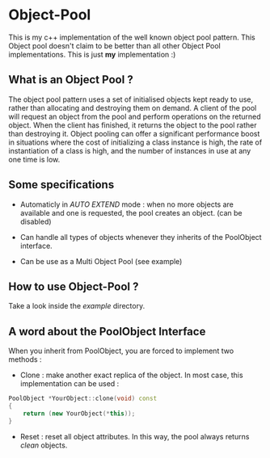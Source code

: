 Object-Pool
===========

This is my c++ implementation of the well known object pool pattern.
This Object pool doesn't claim to be better than all other Object Pool implementations. This is just **my** implementation :)

What is an Object Pool ?
------------------------

The object pool pattern uses a set of initialised objects kept ready to use, rather than allocating and destroying them on demand. A client of the pool will request an object from the pool and perform operations on the returned object. When the client has finished, it returns the object to the pool rather than destroying it. Object pooling can offer a significant performance boost in situations where the cost of initializing a class instance is high, the rate of instantiation of a class is high, and the number of instances in use at any one time is low.

Some specifications
-------------------

- Automaticly in *AUTO EXTEND* mode : when no more objects are available and one is requested, the pool creates an object. (can be disabled)

- Can handle all types of objects whenever they inherits of the PoolObject interface.

- Can be use as a Multi Object Pool (see example)

How to use Object-Pool ?
------------------------

Take a look inside the *example* directory.

A word about the PoolObject Interface
-------------------------------------

When you inherit from PoolObject, you are forced to implement two methods :

- Clone : make another exact replica of the object. In most case, this implementation can be used :

```c++
PoolObject *YourObject::clone(void) const
{
	return (new YourObject(*this));
}
```

- Reset : reset all object attributes. In this way, the pool always returns *clean* objects.